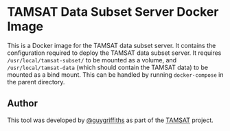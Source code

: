 TAMSAT Data Subset Server Docker Image
======================================

This is a Docker image for the TAMSAT data subset server.  It contains the configuration required to deploy the TAMSAT data subset server.  It requires `/usr/local/tamsat-subset/` to be mounted as a volume, and `/usr/local/tamsat-data` (which should contain the TAMSAT data) to be mounted as a bind mount.  This can be handled by running `docker-compose` in the parent directory.

Author
------

This tool was developed by [@guygriffiths](https://github.com/guygriffiths) as part of the [TAMSAT](http://www.tamsat.org.uk) project.
